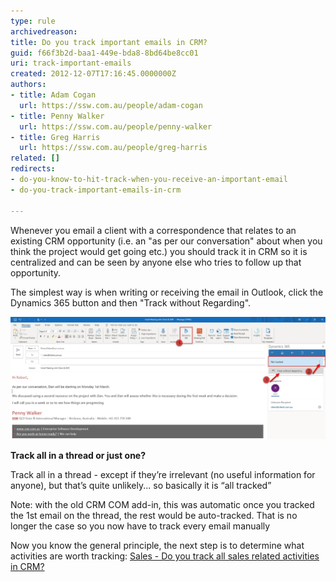 ```yaml
---
type: rule
archivedreason: 
title: Do you track important emails in CRM?
guid: f66f3b2d-baa1-449e-bda8-8bd64be8cc01
uri: track-important-emails
created: 2012-12-07T17:16:45.0000000Z
authors:
- title: Adam Cogan
  url: https://ssw.com.au/people/adam-cogan
- title: Penny Walker
  url: https://ssw.com.au/people/penny-walker
- title: Greg Harris
  url: https://ssw.com.au/people/greg-harris
related: []
redirects:
- do-you-know-to-hit-track-when-you-receive-an-important-email
- do-you-track-important-emails-in-crm

---
```


Whenever you email a client with a correspondence that relates to an existing CRM opportunity (i.e. an "as per our conversation" about when you think the project would get going etc.) you should track it in CRM so it is centralized and can be seen by anyone else who tries to follow up that opportunity.

<!--endintro-->

The simplest way is when writing or receiving the email in Outlook, click the Dynamics 365 button and then "Track without Regarding".

![](Track-an-appointment_1711678032257.jpg)  

**Track all in a thread or just one?**

Track all in a thread - except if they’re irrelevant (no useful information for anyone), but that’s quite unlikely... so basically it is “all tracked”

Note: with the old CRM COM add-in, this was automatic once you tracked the 1st email on the thread, the rest would be auto-tracked. That is no longer the case so you now have to track every email manually 

Now you know the general principle, the next step is to determine what activities are worth tracking: [Sales - Do you track all sales related activities in CRM?](/sales-do-you-track-all-sales-related-activities-in-crm)
